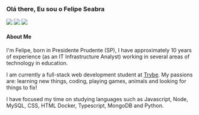 ### Olá there, Eu sou o Felipe Seabra

[![](https://img.shields.io/badge/LinkedIn-0077B5?style=for-the-badge&logo=linkedin&logoColor=white)](https://www.linkedin.com/in/felipe-seabra)
[![](https://img.shields.io/badge/felipeseabra.github.io-181717?style=for-the-badge&logo=github&logoColor=white)](http://felipe-seabra.github.io/) 
[![](https://img.shields.io/badge/Instagram-E4405F?style=for-the-badge&logo=instagram&logoColor=white)](https://www.instagram.com/rocefelipe/)


#### About Me

I'm Felipe, born in Presidente Prudente (SP), I have approximately 10 years of experience (as an IT Infrastructure Analyst) working in several areas of technology in education.

I am currently a full-stack web development student at [Trybe](https://www.betrybe.com/). My passions are: learning new things, coding, playing games, animals and looking for things to fix!

I have focused my time on studying languages such as Javascript, Node, MySQL, CSS, HTML Docker, Typescript, MongoDB and Python.


